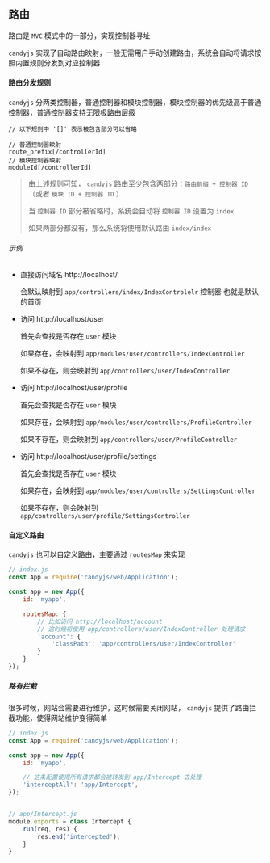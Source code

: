 ## 路由

路由是 `MVC` 模式中的一部分，实现控制器寻址

`candyjs` 实现了自动路由映射，一般无需用户手动创建路由，系统会自动将请求按照内置规则分发到对应控制器

#### 路由分发规则

`candyjs` 分两类控制器，普通控制器和模块控制器，模块控制器的优先级高于普通控制器，普通控制器支持无限极路由层级

```
// 以下规则中 '[]' 表示被包含部分可以省略

// 普通控制器映射
route_prefix[/controllerId]
// 模块控制器映射
moduleId[/controllerId]
```

> 由上述规则可知， `candyjs` 路由至少包含两部分：`路由前缀 + 控制器 ID` （或者 `模块 ID + 控制器 ID` ）
>
> 当 `控制器 ID` 部分被省略时，系统会自动将 `控制器 ID` 设置为 `index`
>
> 如果两部分都没有，那么系统将使用默认路由 `index/index`

###### 示例

+ 直接访问域名 http://localhost/

    会默认映射到 `app/controllers/index/IndexControlelr` 控制器 也就是默认的首页

+ 访问 http://localhost/user

    首先会查找是否存在 `user` 模块

    如果存在，会映射到 `app/modules/user/controllers/IndexController`

    如果不存在，则会映射到 `app/controllers/user/IndexController`

+ 访问 http://localhost/user/profile

    首先会查找是否存在 `user` 模块

    如果存在，会映射到 `app/modules/user/controllers/ProfileController`

    如果不存在，则会映射到 `app/controllers/user/ProfileController`

+ 访问 http://localhost/user/profile/settings

    首先会查找是否存在 `user` 模块

    如果存在，会映射到 `app/modules/user/controllers/SettingsController`

    如果不存在，则会映射到 `app/controllers/user/profile/SettingsController`

#### 自定义路由

`candyjs` 也可以自定义路由，主要通过 `routesMap` 来实现

```javascript
// index.js
const App = require('candyjs/web/Application');

const app = new App({
    id: 'myapp',

    routesMap: {
        // 比如访问 http://localhost/account
        // 这时候将使用 app/controllers/user/IndexController 处理请求
        'account': {
            'classPath': 'app/controllers/user/IndexController'
        }
    }
});
```

##### 路有拦截

很多时候，网站会需要进行维护，这时候需要关闭网站， `candyjs` 提供了路由拦截功能，使得网站维护变得简单

```javascript
// index.js
const App = require('candyjs/web/Application');

const app = new App({
    id: 'myapp',

    // 这条配置使得所有请求都会被转发到 app/Intercept 去处理
    'interceptAll': 'app/Intercept',
});


// app/Intercept.js
module.exports = class Intercept {
    run(req, res) {
        res.end('intercepted');
    }
}
```

